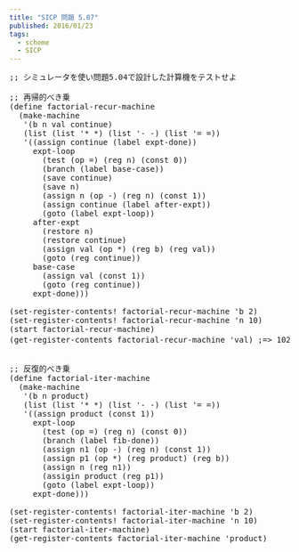```yaml
---
title: "SICP 問題 5.07"
published: 2016/01/23
tags:
  - scheme
  - SICP
---
```



<pre class="code lang-scheme" data-lang="scheme" data-unlink><span class="synComment">;; シミュレータを使い問題5.04で設計した計算機をテストせよ</span>

<span class="synComment">;; 再帰的べき乗</span>
<span class="synSpecial">(</span><span class="synStatement">define</span> factorial-recur-machine
  <span class="synSpecial">(</span>make-machine
   <span class="synSpecial">'(</span>b n val continue<span class="synSpecial">)</span>
   <span class="synSpecial">(</span><span class="synIdentifier">list</span> <span class="synSpecial">(</span><span class="synIdentifier">list</span> <span class="synSpecial">'</span>* <span class="synIdentifier">*</span><span class="synSpecial">)</span> <span class="synSpecial">(</span><span class="synIdentifier">list</span> <span class="synSpecial">'</span>- <span class="synIdentifier">-</span><span class="synSpecial">)</span> <span class="synSpecial">(</span><span class="synIdentifier">list</span> <span class="synSpecial">'</span>= <span class="synIdentifier">=</span><span class="synSpecial">))</span>
   <span class="synSpecial">'((</span>assign continue <span class="synSpecial">(</span>label expt-done<span class="synSpecial">))</span>
     expt-loop
       <span class="synSpecial">(</span>test <span class="synSpecial">(</span>op =<span class="synSpecial">)</span> <span class="synSpecial">(</span>reg n<span class="synSpecial">)</span> <span class="synSpecial">(</span>const <span class="synConstant">0</span><span class="synSpecial">))</span>
       <span class="synSpecial">(</span>branch <span class="synSpecial">(</span>label base-case<span class="synSpecial">))</span>
       <span class="synSpecial">(</span>save continue<span class="synSpecial">)</span>
       <span class="synSpecial">(</span>save n<span class="synSpecial">)</span>
       <span class="synSpecial">(</span>assign n <span class="synSpecial">(</span>op -<span class="synSpecial">)</span> <span class="synSpecial">(</span>reg n<span class="synSpecial">)</span> <span class="synSpecial">(</span>const <span class="synConstant">1</span><span class="synSpecial">))</span>
       <span class="synSpecial">(</span>assign continue <span class="synSpecial">(</span>label after-expt<span class="synSpecial">))</span>
       <span class="synSpecial">(</span>goto <span class="synSpecial">(</span>label expt-loop<span class="synSpecial">))</span>
     after-expt
       <span class="synSpecial">(</span>restore n<span class="synSpecial">)</span>
       <span class="synSpecial">(</span>restore continue<span class="synSpecial">)</span>
       <span class="synSpecial">(</span>assign val <span class="synSpecial">(</span>op *<span class="synSpecial">)</span> <span class="synSpecial">(</span>reg b<span class="synSpecial">)</span> <span class="synSpecial">(</span>reg val<span class="synSpecial">))</span>
       <span class="synSpecial">(</span>goto <span class="synSpecial">(</span>reg continue<span class="synSpecial">))</span>
     base-case
       <span class="synSpecial">(</span>assign val <span class="synSpecial">(</span>const <span class="synConstant">1</span><span class="synSpecial">))</span>
       <span class="synSpecial">(</span>goto <span class="synSpecial">(</span>reg continue<span class="synSpecial">))</span>
     expt-done<span class="synSpecial">)))</span>

<span class="synSpecial">(</span>set-register-contents! factorial-recur-machine <span class="synSpecial">'</span>b <span class="synConstant">2</span><span class="synSpecial">)</span>
<span class="synSpecial">(</span>set-register-contents! factorial-recur-machine <span class="synSpecial">'</span>n <span class="synConstant">10</span><span class="synSpecial">)</span>
<span class="synSpecial">(</span>start factorial-recur-machine<span class="synSpecial">)</span>
<span class="synSpecial">(</span>get-register-contents factorial-recur-machine <span class="synSpecial">'</span>val<span class="synSpecial">)</span> <span class="synComment">;=&gt; 1024が返ってくるはず</span>


<span class="synComment">;; 反復的べき乗</span>
<span class="synSpecial">(</span><span class="synStatement">define</span> factorial-iter-machine
  <span class="synSpecial">(</span>make-machine
   <span class="synSpecial">'(</span>b n product<span class="synSpecial">)</span>
   <span class="synSpecial">(</span><span class="synIdentifier">list</span> <span class="synSpecial">(</span><span class="synIdentifier">list</span> <span class="synSpecial">'</span>* <span class="synIdentifier">*</span><span class="synSpecial">)</span> <span class="synSpecial">(</span><span class="synIdentifier">list</span> <span class="synSpecial">'</span>- <span class="synIdentifier">-</span><span class="synSpecial">)</span> <span class="synSpecial">(</span><span class="synIdentifier">list</span> <span class="synSpecial">'</span>= <span class="synIdentifier">=</span><span class="synSpecial">))</span>
   <span class="synSpecial">'((</span>assign product <span class="synSpecial">(</span>const <span class="synConstant">1</span><span class="synSpecial">))</span>
     expt-loop
       <span class="synSpecial">(</span>test <span class="synSpecial">(</span>op =<span class="synSpecial">)</span> <span class="synSpecial">(</span>reg n<span class="synSpecial">)</span> <span class="synSpecial">(</span>const <span class="synConstant">0</span><span class="synSpecial">))</span>
       <span class="synSpecial">(</span>branch <span class="synSpecial">(</span>label fib-done<span class="synSpecial">))</span>
       <span class="synSpecial">(</span>assign n1 <span class="synSpecial">(</span>op -<span class="synSpecial">)</span> <span class="synSpecial">(</span>reg n<span class="synSpecial">)</span> <span class="synSpecial">(</span>const <span class="synConstant">1</span><span class="synSpecial">))</span>
       <span class="synSpecial">(</span>assign p1 <span class="synSpecial">(</span>op *<span class="synSpecial">)</span> <span class="synSpecial">(</span>reg product<span class="synSpecial">)</span> <span class="synSpecial">(</span>reg b<span class="synSpecial">))</span>
       <span class="synSpecial">(</span>assign n <span class="synSpecial">(</span>reg n1<span class="synSpecial">))</span>
       <span class="synSpecial">(</span>assigin product <span class="synSpecial">(</span>reg p1<span class="synSpecial">))</span>
       <span class="synSpecial">(</span>goto <span class="synSpecial">(</span>label expt-loop<span class="synSpecial">))</span>
     expt-done<span class="synSpecial">)))</span>

<span class="synSpecial">(</span>set-register-contents! factorial-iter-machine <span class="synSpecial">'</span>b <span class="synConstant">2</span><span class="synSpecial">)</span>
<span class="synSpecial">(</span>set-register-contents! factorial-iter-machine <span class="synSpecial">'</span>n <span class="synConstant">10</span><span class="synSpecial">)</span>
<span class="synSpecial">(</span>start factorial-iter-machine<span class="synSpecial">)</span>
<span class="synSpecial">(</span>get-register-contents factorial-iter-machine <span class="synSpecial">'</span>product<span class="synSpecial">)</span>
</pre>


